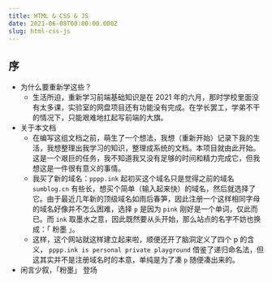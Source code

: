 ```yaml
---
title: HTML & CSS & JS
date: 2021-06-08T00:00:00.000Z
slug: html-css-js
---
```

## 序

- 为什么要重新学这些？
  - 生活所迫，重新学习前端基础知识是在 2021 年的六月，那时学校里面没有太多课，实验室的网盘项目还有功能没有完成。在学长罢工，学弟不干的情况下，只能艰难地扛起写前端的大旗。
- 关于本文档
  - 在编写这组文档之前，萌生了一个想法，我想（重新开始）记录下我的生活，我想整理出我学习的知识，整理成系统的文档。本项目就由此开始。这是一个艰巨的任务，我不知道我又没有足够的时间和精力完成它，但我想这是一件很有意义的事情。
  - 我买了新的域名：`pppp.ink` 起初买这个域名只是觉得之前的域名 `sumblog.cn` 有些长，想买个简单（输入起来快）的域名，然后就选择了它。由于最近几年新的顶级域名如雨后春笋，因此注册一个这样相同字母的域名好像并不怎么困难，选择 `p` 是因为 `pink` 刚好是一个单词，仅此而已。而 `ink` 取墨水之意，因此既然要从头开始，那么站点的名字不妨也换成：「 粉墨 」。
  - 这样，这个网站就这样建立起来啦，顺便还开了脑洞定义了四个 p 的含义， `pppp.ink is personal private playground` 借鉴了递归命名法，但这其实并不是注册域名时的本意，单纯是为了凑 `p` 随便凑出来的。
- 闲言少叙，「粉墨」 登场
